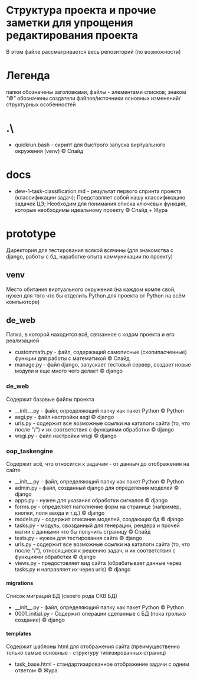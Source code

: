 # Структура проекта и прочие заметки для упрощения редактирования проекта
В этом файле рассматривается весь репозиторий (по возможности) 
# __Легенда__
папки обозначены заголовками, файлы - элементами списков; знаком _"©"_ обозначены создатели файлов/источники основных изменений/структурных особенностей
# .\
* quickrun.bash - скрипт для быстрого запуска виртуального окружения (venv) © Спайд
# docs
* dew-1-task-classification.md - результат первого спринта проекта (классификации задач); Представляет собой нашу классификацию задачек ЦЭ; Необходим для понимания списка ключевых функций, которые необходимы идеальному проекту © Спайд + Жура
# prototype
Директория для тестирования всякой всячины (для знакомства с django, работы с бд, наработке опыта коммуникации по проекту)
## venv
Место обитания виртуального окружения (на каждом компе свой, нужен для того что бы отделить Python для проекта от Python на всём компьюторе)
## de_web
Папка, в которой находится всё, связанное с кодом проекта и его реализацией
* custommath.py - файл, содержащий самописные (скопипасченные) функции для работы с математикой © Спайд
* manage.py - файл django, запускает тестовый сервер, создает новые модули и еще много чего делает © django
### de_web
Содержит базовые файлы проекта
* \_\_init__.py - файл, определяющий папку как пакет Python © Python
* asgi.py - файл настройки asgi © django
* urls.py - содержит все возможные ссылки на каталоги сайта (то, что после "/") и их соответствия с функциями обработки © django
* wsgi.py - файл настройки wsgi © django
### oop_taskengine
Содержит всё, что относится к задачам - от данныч до отображения на сайте
* \_\_init__.py - файл, определяющий папку как пакет Python © Python
* admin.py - файл, созданный django для определения моделей © django
* apps.py - нужен для указания обработки сигналов © django
* forms.py - определяет наполнение форм на странице (например, кнопки, поля ввода и т.д.) © django
* models.py - содержит описание моделей, создающих бд © django
* tasks.py - модуль, свозданный для генерации, рендера и прочей магии с данными что бы получить страницу © Спайд
* tests.py - нужен для тестирования сайта © django
* urls.py - содержит все возможные ссылки на каталоги сайта (то, что после "/"), относящиеся к решению задач, и их соответствия с функциями обработки © django
* views.py - предостовляет вид сайта (обрабатывает данные через tasks.py и направляет их через urls) © django
#### migrations
Список миграций БД (своего рода СКВ БД)
* \_\_init__.py - файл, определяющий папку как пакет Python © Python
* 0001_initial.py - Содержит операции сделанные с БД (пока тролько создание) © django
#### templates
Содержит шаблоны html для отображения сайта (преимущественно только самые основные - структуру типизированных страниц)
* task_base.html - стандартизированное отображение задачи с одним ответом © Жура
